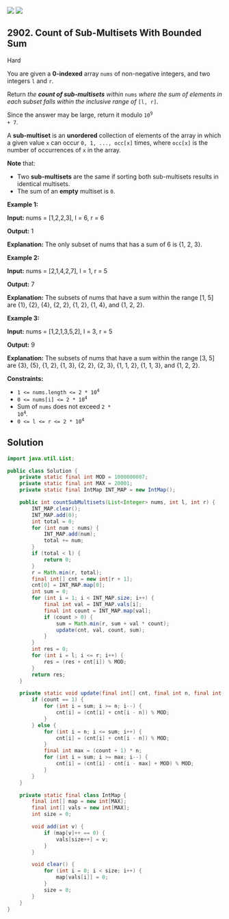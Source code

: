 [![](https://img.shields.io/github/stars/javadev/LeetCode-in-Java?label=Stars&style=flat-square)](https://github.com/javadev/LeetCode-in-Java)
[![](https://img.shields.io/github/forks/javadev/LeetCode-in-Java?label=Fork%20me%20on%20GitHub%20&style=flat-square)](https://github.com/javadev/LeetCode-in-Java/fork)

## 2902\. Count of Sub-Multisets With Bounded Sum

Hard

You are given a **0-indexed** array `nums` of non-negative integers, and two integers `l` and `r`.

Return _the **count of sub-multisets** within_ `nums` _where the sum of elements in each subset falls within the inclusive range of_ `[l, r]`.

Since the answer may be large, return it modulo <code>10<sup>9</sup> + 7</code>.

A **sub-multiset** is an **unordered** collection of elements of the array in which a given value `x` can occur `0, 1, ..., occ[x]` times, where `occ[x]` is the number of occurrences of `x` in the array.

**Note** that:

*   Two **sub-multisets** are the same if sorting both sub-multisets results in identical multisets.
*   The sum of an **empty** multiset is `0`.

**Example 1:**

**Input:** nums = [1,2,2,3], l = 6, r = 6

**Output:** 1

**Explanation:** The only subset of nums that has a sum of 6 is {1, 2, 3}.

**Example 2:**

**Input:** nums = [2,1,4,2,7], l = 1, r = 5

**Output:** 7

**Explanation:** The subsets of nums that have a sum within the range [1, 5] are {1}, {2}, {4}, {2, 2}, {1, 2}, {1, 4}, and {1, 2, 2}.

**Example 3:**

**Input:** nums = [1,2,1,3,5,2], l = 3, r = 5

**Output:** 9

**Explanation:** The subsets of nums that have a sum within the range [3, 5] are {3}, {5}, {1, 2}, {1, 3}, {2, 2}, {2, 3}, {1, 1, 2}, {1, 1, 3}, and {1, 2, 2}.

**Constraints:**

*   <code>1 <= nums.length <= 2 * 10<sup>4</sup></code>
*   <code>0 <= nums[i] <= 2 * 10<sup>4</sup></code>
*   Sum of `nums` does not exceed <code>2 * 10<sup>4</sup></code>.
*   <code>0 <= l <= r <= 2 * 10<sup>4</sup></code>

## Solution

```java
import java.util.List;

public class Solution {
    private static final int MOD = 1000000007;
    private static final int MAX = 20001;
    private static final IntMap INT_MAP = new IntMap();

    public int countSubMultisets(List<Integer> nums, int l, int r) {
        INT_MAP.clear();
        INT_MAP.add(0);
        int total = 0;
        for (int num : nums) {
            INT_MAP.add(num);
            total += num;
        }
        if (total < l) {
            return 0;
        }
        r = Math.min(r, total);
        final int[] cnt = new int[r + 1];
        cnt[0] = INT_MAP.map[0];
        int sum = 0;
        for (int i = 1; i < INT_MAP.size; i++) {
            final int val = INT_MAP.vals[i];
            final int count = INT_MAP.map[val];
            if (count > 0) {
                sum = Math.min(r, sum + val * count);
                update(cnt, val, count, sum);
            }
        }
        int res = 0;
        for (int i = l; i <= r; i++) {
            res = (res + cnt[i]) % MOD;
        }
        return res;
    }

    private static void update(final int[] cnt, final int n, final int count, final int sum) {
        if (count == 1) {
            for (int i = sum; i >= n; i--) {
                cnt[i] = (cnt[i] + cnt[i - n]) % MOD;
            }
        } else {
            for (int i = n; i <= sum; i++) {
                cnt[i] = (cnt[i] + cnt[i - n]) % MOD;
            }
            final int max = (count + 1) * n;
            for (int i = sum; i >= max; i--) {
                cnt[i] = (cnt[i] - cnt[i - max] + MOD) % MOD;
            }
        }
    }

    private static final class IntMap {
        final int[] map = new int[MAX];
        final int[] vals = new int[MAX];
        int size = 0;

        void add(int v) {
            if (map[v]++ == 0) {
                vals[size++] = v;
            }
        }

        void clear() {
            for (int i = 0; i < size; i++) {
                map[vals[i]] = 0;
            }
            size = 0;
        }
    }
}
```